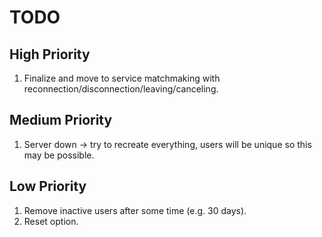 # TODO

## High Priority

1. Finalize and move to service matchmaking with reconnection/disconnection/leaving/canceling.

## Medium Priority

1. Server down -> try to recreate everything, users will be unique so this may be possible.

## Low Priority

1. Remove inactive users after some time (e.g. 30 days).
1. Reset option.
